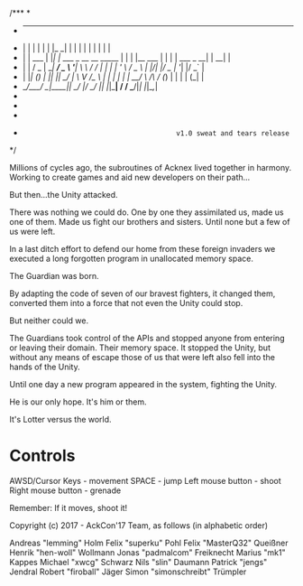 /***
 * 
 *  _           _   _                          _____ _            _    _            _     _ 
 * | |         | | | |                        |_   _| |          | |  | |          | |   | |
 * | |     ___ | |_| |_ ___ _ __  __   _____    | | | |__   ___  | |  | | ___  _ __| | __| |
 * | |    / _ \| __| __/ _ \ '__| \ \ / / __|   | | | '_ \ / _ \ | |/\| |/ _ \| '__| |/ _` |
 * | |___| (_) | |_| ||  __/ |     \ V /\__ \   | | | | | |  __/ \  /\  / (_) | |  | | (_| |
 * \_____/\___/ \__|\__\___|_|      \_/ |___/   \_/ |_| |_|\___|  \/  \/ \___/|_|  |_|\__,_|
 *                                                                                          
 *                                                                                          
 * 
 *                                           v1.0 sweat and tears release
 */

Millions of cycles ago, the subroutines of Acknex lived together in harmony. 
Working to create games and aid new developers on their path...

But then...the Unity attacked.

There was nothing we could do. One by one they assimilated us, made us one of them.
Made us fight our brothers and sisters. Until none but a few of us were left.

In a last ditch effort to defend our home from these foreign invaders we executed a
long forgotten program in unallocated memory space.

The Guardian was born.

By adapting the code of seven of our bravest fighters, it changed them, converted them
into a force that not even the Unity could stop.

But neither could we.

The Guardians took control of the APIs and stopped anyone from entering or leaving
their domain. Their memory space. It stopped the Unity, but without any means of escape 
those of us that were left also fell into the hands of the Unity.

Until one day a new program appeared in the system, fighting the Unity.

He is our only hope. It's him or them.

It's Lotter versus the world.


Controls
========
AWSD/Cursor Keys   - movement
SPACE              - jump
Left mouse button  - shoot
Right mouse button - grenade

Remember: If it moves, shoot it!



Copyright (c) 2017 - AckCon'17 Team, as follows (in alphabetic order)

Andreas "lemming" Holm
Felix "superku" Pohl
Felix "MasterQ32" Queißner
Henrik "hen-woll" Wollmann
Jonas "padmalcom" Freiknecht
Marius "mk1" Kappes
Michael "xwcg" Schwarz
Nils "slin" Daumann
Patrick "jengs" Jendral
Robert "firoball" Jäger
Simon "simonschreibt" Trümpler